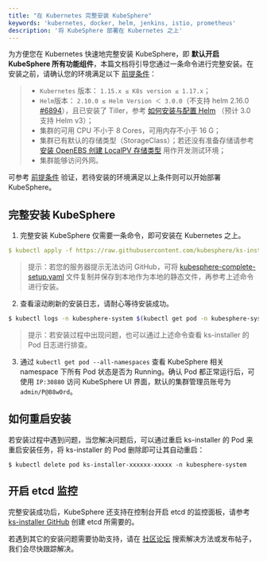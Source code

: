 ```yaml
---
title: "在 Kubernetes 完整安装 KubeSphere"
keywords: 'kubernetes, docker, helm, jenkins, istio, prometheus'
description: '将 KubeSphere 部署在 Kubernetes 之上'
---
```


为方便您在 Kubernetes 快速地完整安装 KubeSphere，即 **默认开启 KubeSphere 所有功能组件**，本篇文档将引导您通过一条命令进行完整安装。在安装之前，请确认您的环境满足以下 [前提条件](../prerequisites)：


> - `Kubernetes` 版本： `1.15.x ≤ K8s version ≤ 1.17.x`；
> - `Helm`版本： `2.10.0 ≤ Helm Version ＜ 3.0.0`（不支持 helm 2.16.0 [#6894](https://github.com/helm/helm/issues/6894)），且已安装了 Tiller，参考 [如何安装与配置 Helm](https://devopscube.com/install-configure-helm-kubernetes/) （预计 3.0 支持 Helm v3）；
> - 集群的可用 CPU 不小于 8 Cores，可用内存不小于 16 G；
> - 集群已有默认的存储类型（StorageClass）；若还没有准备存储请参考 [安装 OpenEBS 创建 LocalPV 存储类型](../../appendix/install-openebs) 用作开发测试环境；
> - 集群能够访问外网。

可参考 [前提条件](../prerequisites) 验证，若待安装的环境满足以上条件则可以开始部署 KubeSphere。

## 完整安装 KubeSphere

1. 完整安装 KubeSphere 仅需要一条命令，即可安装在 Kubernetes 之上。

```yaml
$ kubectl apply -f https://raw.githubusercontent.com/kubesphere/ks-installer/master/kubesphere-complete-setup.yaml
```

> 提示：若您的服务器提示无法访问 GitHub，可将 [kubesphere-complete-setup.yaml](https://github.com/kubesphere/ks-installer/blob/master/kubesphere-complete-setup.yaml) 文件复制并保存到本地作为本地的静态文件，再参考上述命令进行安装。

2. 查看滚动刷新的安装日志，请耐心等待安装成功。

```bash
$ kubectl logs -n kubesphere-system $(kubectl get pod -n kubesphere-system -l app=ks-install -o jsonpath='{.items[0].metadata.name}') -f
```

> 提示：若安装过程中出现问题，也可以通过上述命令查看 ks-installer 的 Pod 日志进行排查。

3. 通过 `kubectl get pod --all-namespaces` 查看 KubeSphere 相关 namespace 下所有 Pod 状态是否为 Running。确认 Pod 都正常运行后，可使用 `IP:30880` 访问 KubeSphere UI 界面，默认的集群管理员账号为 `admin/P@88w0rd`。


## 如何重启安装

若安装过程中遇到问题，当您解决问题后，可以通过重启 ks-installer 的 Pod 来重启安装任务，将 ks-installer 的 Pod 删除即可让其自动重启：

```
$ kubectl delete pod ks-installer-xxxxxx-xxxxx -n kubesphere-system
```

## 开启 etcd 监控

完整安装成功后，KubeSphere 还支持在控制台开启 etcd 的监控面板，请参考 [ks-installer GitHub](https://github.com/kubesphere/ks-installer/tree/master) 创建 etcd 所需要的。

若遇到其它的安装问题需要协助支持，请在 [社区论坛](https://kubesphere.com.cn/forum/) 搜索解决方法或发布帖子，我们会尽快跟踪解决。
